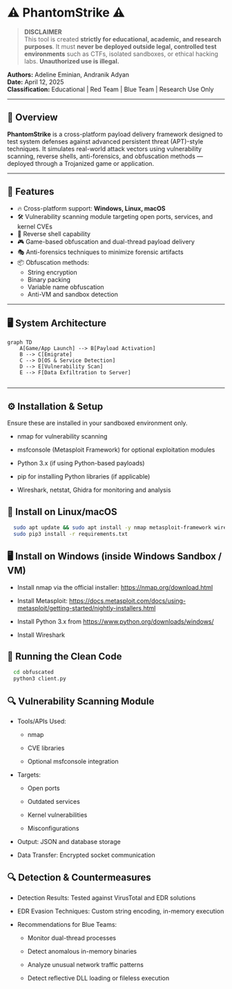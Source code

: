 # ⚠️ PhantomStrike ⚠️

> **DISCLAIMER**  
This tool is created **strictly for educational, academic, and research purposes**. It must **never be deployed outside legal, controlled test environments** such as CTFs, isolated sandboxes, or ethical hacking labs. **Unauthorized use is illegal.**  

**Authors:** Adeline Eminian, Andranik Adyan  
**Date:** April 12, 2025  
**Classification:** Educational | Red Team | Blue Team | Research Use Only

---

## 📖 Overview

**PhantomStrike** is a cross-platform payload delivery framework designed to test system defenses against advanced persistent threat (APT)-style techniques. It simulates real-world attack vectors using vulnerability scanning, reverse shells, anti-forensics, and obfuscation methods — deployed through a Trojanized game or application.

---

## 🚀 Features

- 🔥 Cross-platform support: **Windows, Linux, macOS**
- 🛠️ Vulnerability scanning module targeting open ports, services, and kernel CVEs
- 🐚 Reverse shell capability
- 🎮 Game-based obfuscation and dual-thread payload delivery
- 🎭 Anti-forensics techniques to minimize forensic artifacts
- 📦 Obfuscation methods:
  - String encryption
  - Binary packing
  - Variable name obfuscation
  - Anti-VM and sandbox detection

---

## 🖥️ System Architecture

```mermaid
graph TD
    A[Game/App Launch] --> B[Payload Activation]
    B --> C[Emigrate]
    C --> D[OS & Service Detection]
    D --> E[Vulnerability Scan]
    E --> F[Data Exfiltration to Server]


```
---

## ⚙️ Installation & Setup

Ensure these are installed in your sandboxed environment only.

- nmap for vulnerability scanning

- msfconsole (Metasploit Framework) for optional exploitation modules

- Python 3.x (if using Python-based payloads)

- pip for installing Python libraries (if applicable)

- Wireshark, netstat, Ghidra for monitoring and analysis

## 🔧 Install on Linux/macOS

```bash
  sudo apt update && sudo apt install -y nmap metasploit-framework wireshark
  sudo pip3 install -r requirements.txt
```

## 🖥️ Install on Windows (inside Windows Sandbox / VM)

- Install nmap via the official installer: https://nmap.org/download.html

- Install Metasploit: https://docs.metasploit.com/docs/using-metasploit/getting-started/nightly-installers.html

- Install Python 3.x from https://www.python.org/downloads/windows/

- Install Wireshark

## 📂 Running the Clean Code

```bash
  cd obfuscated
  python3 client.py
```

## 🔍 Vulnerability Scanning Module
- Tools/APIs Used:

  - nmap

  - CVE libraries

  - Optional msfconsole integration

- Targets:

  - Open ports

  - Outdated services

  - Kernel vulnerabilities

  - Misconfigurations

- Output: JSON and database storage

- Data Transfer: Encrypted socket communication

## 🔍 Detection & Countermeasures
- Detection Results: Tested against VirusTotal and EDR solutions

- EDR Evasion Techniques: Custom string encoding, in-memory execution

- Recommendations for Blue Teams:

  - Monitor dual-thread processes

  - Detect anomalous in-memory binaries

  - Analyze unusual network traffic patterns

  - Detect reflective DLL loading or fileless execution

